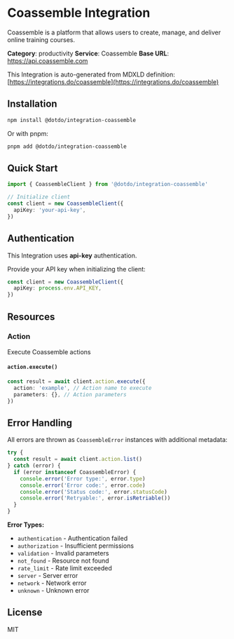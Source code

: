 # Coassemble Integration

Coassemble is a platform that allows users to create, manage, and deliver online training courses.

**Category**: productivity
**Service**: Coassemble
**Base URL**: https://api.coassemble.com

This Integration is auto-generated from MDXLD definition: [https://integrations.do/coassemble](https://integrations.do/coassemble)

## Installation

```bash
npm install @dotdo/integration-coassemble
```

Or with pnpm:

```bash
pnpm add @dotdo/integration-coassemble
```

## Quick Start

```typescript
import { CoassembleClient } from '@dotdo/integration-coassemble'

// Initialize client
const client = new CoassembleClient({
  apiKey: 'your-api-key',
})
```

## Authentication

This Integration uses **api-key** authentication.

Provide your API key when initializing the client:

```typescript
const client = new CoassembleClient({
  apiKey: process.env.API_KEY,
})
```

## Resources

### Action

Execute Coassemble actions

#### `action.execute()`

```typescript
const result = await client.action.execute({
  action: 'example', // Action name to execute
  parameters: {}, // Action parameters
})
```

## Error Handling

All errors are thrown as `CoassembleError` instances with additional metadata:

```typescript
try {
  const result = await client.action.list()
} catch (error) {
  if (error instanceof CoassembleError) {
    console.error('Error type:', error.type)
    console.error('Error code:', error.code)
    console.error('Status code:', error.statusCode)
    console.error('Retryable:', error.isRetriable())
  }
}
```

**Error Types:**

- `authentication` - Authentication failed
- `authorization` - Insufficient permissions
- `validation` - Invalid parameters
- `not_found` - Resource not found
- `rate_limit` - Rate limit exceeded
- `server` - Server error
- `network` - Network error
- `unknown` - Unknown error

## License

MIT
